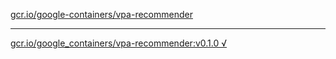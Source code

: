 [gcr.io/google-containers/vpa-recommender](https://hub.docker.com/r/abcz/vpa-recommender/tags/) 

----
[gcr.io/google_containers/vpa-recommender:v0.1.0 √](https://hub.docker.com/r/abcz/vpa-recommender/tags/)

